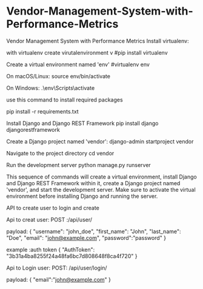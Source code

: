 # Vendor-Management-System-with-Performance-Metrics
Vendor Management System with Performance Metrics
Install virtualenv:

with virtualenv create virutalenvironment v
#pip install virtualenv

Create a virtual environment named 'env'
#virtualenv env

On macOS/Linux:
source env/bin/activate

On Windows:
.\env\Scripts\activate

use this command to install required packages

pip install -r requirements.txt 

Install Django and Django REST Framework
pip install django djangorestframework

Create a Django project named 'vendor':
django-admin startproject vendor

Navigate to the project directory
cd vendor

Run the development server
python manage.py runserver

This sequence of commands will create a virtual environment, install Django and Django REST Framework within it, create a Django project named 'vendor', and start the development server. Make sure to activate the virtual environment before installing Django and running the server.


API to create user to login and create

Api to creat user:
POST :/api/user/

payload:
{
    "username": "john_doe",
    "first_name": "John",
    "last_name": "Doe",
    "email": "john@example.com",
    "password":"password"
}

example :auth token {
    "AuthToken": "3b31a4ba8255f24a48fa6bc7d808648f8ca4f720"
}



Api to Login user:
POST: /api/user/login/

payload:
{
    "email":"john@example.com"
}






